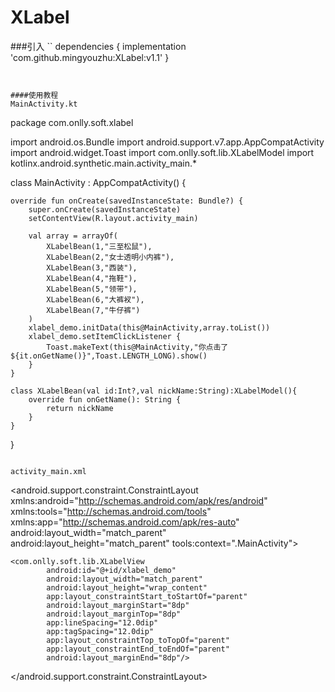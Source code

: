 # XLabel

###引入
``
dependencies {
	        implementation 'com.github.mingyouzhu:XLabel:v1.1'
}
```


####使用教程
MainActivity.kt
```
package com.onlly.soft.xlabel

import android.os.Bundle
import android.support.v7.app.AppCompatActivity
import android.widget.Toast
import com.onlly.soft.lib.XLabelModel
import kotlinx.android.synthetic.main.activity_main.*

class MainActivity : AppCompatActivity() {

    override fun onCreate(savedInstanceState: Bundle?) {
        super.onCreate(savedInstanceState)
        setContentView(R.layout.activity_main)

        val array = arrayOf(
            XLabelBean(1,"三至松鼠"),
            XLabelBean(2,"女士透明小内裤"),
            XLabelBean(3,"西装"),
            XLabelBean(4,"拖鞋"),
            XLabelBean(5,"领带"),
            XLabelBean(6,"大裤衩"),
            XLabelBean(7,"牛仔裤")
        )
        xlabel_demo.initData(this@MainActivity,array.toList())
        xlabel_demo.setItemClickListener {
            Toast.makeText(this@MainActivity,"你点击了${it.onGetName()}",Toast.LENGTH_LONG).show()
        }
    }

    class XLabelBean(val id:Int?,val nickName:String):XLabelModel(){
        override fun onGetName(): String {
            return nickName
        }
    }
}

```

activity_main.xml
```
<?xml version="1.0" encoding="utf-8"?>
<android.support.constraint.ConstraintLayout
        xmlns:android="http://schemas.android.com/apk/res/android"
        xmlns:tools="http://schemas.android.com/tools"
        xmlns:app="http://schemas.android.com/apk/res-auto"
        android:layout_width="match_parent"
        android:layout_height="match_parent"
        tools:context=".MainActivity">

    <com.onlly.soft.lib.XLabelView
            android:id="@+id/xlabel_demo"
            android:layout_width="match_parent"
            android:layout_height="wrap_content"
            app:layout_constraintStart_toStartOf="parent"
            android:layout_marginStart="8dp"
            android:layout_marginTop="8dp"
            app:lineSpacing="12.0dip"
            app:tagSpacing="12.0dip"
            app:layout_constraintTop_toTopOf="parent"
            app:layout_constraintEnd_toEndOf="parent"
            android:layout_marginEnd="8dp"/>

</android.support.constraint.ConstraintLayout>
```
